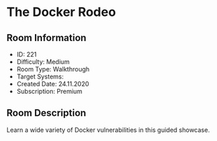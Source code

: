 ﻿# The Docker Rodeo

## Room Information
- ID: 221
- Difficulty: Medium
- Room Type: Walkthrough
- Target Systems: 
- Created Date: 24.11.2020
- Subscription: Premium

## Room Description
Learn a wide variety of Docker vulnerabilities in this guided showcase.
